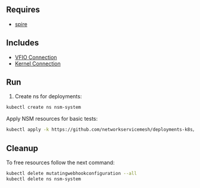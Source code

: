 ## Requires

- [spire](../spire)

## Includes

- [VFIO Connection](../use-cases/Vfio2Noop)
- [Kernel Connection](../use-cases/SriovKernel2Noop)

## Run

1. Create ns for deployments:
```bash
kubectl create ns nsm-system
```

Apply NSM resources for basic tests:
```bash
kubectl apply -k https://github.com/networkservicemesh/deployments-k8s/examples/sriov?ref=4a1691aeb27d1fcc7547bb8db92188fcf70959f6
```

## Cleanup

To free resources follow the next command:
```bash
kubectl delete mutatingwebhookconfiguration --all
kubectl delete ns nsm-system
```
